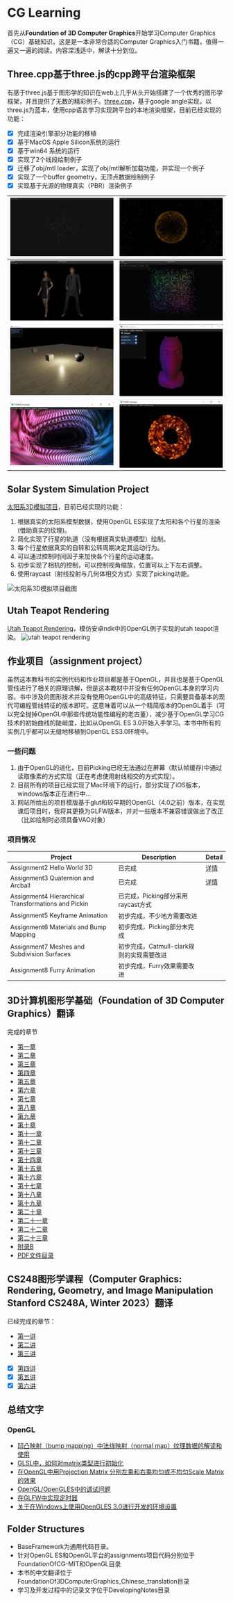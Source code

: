 # CG Learning
首先从**Foundation of 3D Computer Graphics**开始学习Computer Graphics（CG）基础知识，这是是一本非常合适的Computer Graphics入门书籍，值得一遍又一遍的阅读。内容深浅适中，解读十分到位。

## Three.cpp基于three.js的cpp跨平台渲染框架
有感于three.js基于图形学的知识在web上几乎从头开始搭建了一个优秀的图形学框架，并且提供了无数的精彩例子。[three.cpp](https://github.com/nintymiles/three.cpp)，基于google angle实现，以three.js为蓝本，使用cpp语言学习实现跨平台的本地渲染框架，目前已经实现的功能：

- [x] 完成渲染引擎部分功能的移植
- [x] 基于MacOS Apple Silicon系统的运行
- [x] 基于win64 系统的运行 
- [x] 实现了2个线段绘制例子
- [x] 迁移了obj/mtl loader，实现了obj/mtl解析加载功能，并实现一个例子
- [x] 实现了一个buffer geometry，无顶点数据绘制例子
- [x] 实现基于光源的物理真实（PBR）渲染例子

| ![Lines-Sphere demo](DevelopingNotes/media/three/ScreenShot2023-11-07-11-31.png) | ![Lines-Dashed demo](DevelopingNotes/media/three/ScreenShot2023-11-07-12-49.png) |
| :----------------------------------------------------------- | :----------------------------------------------------------- |
| ![Loader-Obj-Mtl demo](DevelopingNotes/media/three/ScreenShot2023-11-09-14-53.png) | ![Buffer-geometry-attributes-none demo](DevelopingNotes/media/three/ScreenShot2023-11-10-14-55.png) |
| ![Lights-pointLights](DevelopingNotes/media/three/20231117165351.jpg)   |  ![Materials-Channels](DevelopingNotes/media/three/20231130173421.png)  | 
| ![Shader_demo](DevelopingNotes/media/three/202312371003.jpg)   |  ![Shader_lava](DevelopingNotes/media/three/202312371004.jpg)  | 
                                

## Solar System Simulation Project
[太阳系3D模拟项目](https://github.com/nintymiles/SolarSystemSimulation)，目前已经实现的功能：

1. 根据真实的太阳系模型数据，使用OpenGL ES实现了太阳和各个行星的渲染(借助真实的纹理)。
2. 简化实现了行星的轨道（没有根据真实轨道模型）绘制。
3. 每个行星依据真实的自转和公转周期决定其运动行为。
4. 可以通过控制时间因子来加快各个行星的运动速度。
5. 初步实现了相机的控制，可以控制视角缩放，位置可以上下左右调整。
6. 使用raycast（射线投射与几何体相交方式）实现了picking功能。

![太阳系3D模拟项目截图](DevelopingNotes/media/sss_screenshot.jpg)

## Utah Teapot Rendering
[Utah Teapot Rendering](https://github.com/nintymiles/CGLearning/tree/master/UtahTeapotRendering)，模仿安卓ndk中的OpenGL例子实现的utah teapot渲染。
![utah teapot rendering](DevelopingNotes/media/utahteapot_rendering.png)

## 作业项目（assignment project）
虽然这本教科书的实例代码和作业项目都是基于OpenGL，并且也是基于OpenGL管线进行了相关的原理讲解，但是这本教材中并没有任何OpenGL本身的学习内容。书中涉及的图形技术并没有使用OpenGL中的高级特征，只需要具备基本的现代可编程管线特征的版本即可。这意味着可以从一个精简版本的OpenGL着手（可以完全抛掉OpenGL中那些传统功能性编程的老古董），减少基于OpenGL学习CG技术的初始曲线的陡峭度，比如从OpenGL ES 3.0开始入手学习。本书中所有的实例几乎都可以无缝地移植到OpenGL ES3.0环境中。
### 一些问题

1. 由于OpenGL的进化，目前Picking已经无法通过在屏幕（默认帧缓存)中通过读取像素的方式实现（正在考虑使用射线相交的方式实现）。  
2. 目前所有的项目已经实现了Mac环境下的运行，部分实现了iOS版本，windows版本正在进行中...
3. 网站所给出的项目模版基于glut和较早期的OpenGL（4.0之前）版本，在实现课后项目时，我将其更换为GLFW版本，并对一些版本不兼容错误做出了改正（比如绘制时必须具备VAO对象）

### 项目情况
| Project | Description | Detail |
| --- | --- | --- | 
| Assignment2 Hello World 3D| 已完成 | [详情](OpenGL/FoundationOfCG/Assignment2/readme.md)  |
| Assignment3 Quaternion and Arcball| 已完成 |  [详情](OpenGL/FoundationOfCG/Assignment3/readme.md)   |
| Assignment4 Hierarchical Transformations and Pickin| 已完成，Picking部分采用raycast方式 |  |
| Assignment5 Keyframe Animation| 初步完成，不少地方需要改进 |   |
| Assignment6 Materials and Bump Mapping| 初步完成，Picking部分未完成 |    |
| Assignment7 Meshes and Subdivision Surfaces| 初步完成，Catmull-clark规则的实现需要改进 |    |
| Assignment8 Furry Animation| 初步完成，Furry效果需要改进 |   |

## 3D计算机图形学基础（**Foundation of 3D Computer Graphics**）翻译
完成的章节

- [第一章](FoundationOf3DComputerGraphics_Chinese_translation/PDF/Chapter01-Introduction.pdf)
- [第二章](FoundationOf3DComputerGraphics_Chinese_translation/PDF/Chapter02-Linear.pdf)
- [第三章](FoundationOf3DComputerGraphics_Chinese_translation/PDF/Chapter03-Affine.pdf)
- [第四章](FoundationOf3DComputerGraphics_Chinese_translation/PDF/Chapter04-Respect.pdf)
- [第五章](FoundationOf3DComputerGraphics_Chinese_translation/PDF/Chapter05-Frames-In-Graphics.pdf)
- [第六章](FoundationOf3DComputerGraphics_Chinese_translation/PDF/Chapter06-HelloWorld3D.pdf)
- [第七章](FoundationOf3DComputerGraphics_Chinese_translation/PDF/Chapter07-Quaternions.pdf)
- [第八章](FoundationOf3DComputerGraphics_Chinese_translation/PDF/Chapter08-BallsTrackAndArc.pdf)
- [第九章](FoundationOf3DComputerGraphics_Chinese_translation/PDF/Chapter09-Smooth-Interpolation.pdf)
- [第十章](FoundationOf3DComputerGraphics_Chinese_translation/PDF/Chapter10-Projection.pdf)
- [第十一章](FoundationOf3DComputerGraphics_Chinese_translation/PDF/Chapter11-Depth.pdf)
- [第十二章](FoundationOf3DComputerGraphics_Chinese_translation/PDF/Chapter12-From-Vertex-To-Pixel.pdf)
- [第十三章](FoundationOf3DComputerGraphics_Chinese_translation/PDF/Chapter13-Rational-Linear-Interpolation.pdf)
- [第十四章](FoundationOf3DComputerGraphics_Chinese_translation/PDF/Chapter14-Materials.pdf)
- [第十五章](FoundationOf3DComputerGraphics_Chinese_translation/PDF/Chapter15_texture_mapping.pdf)
- [第十六章](FoundationOf3DComputerGraphics_Chinese_translation/PDF/Chapter16-Sampling.pdf)
- [第十七章](FoundationOf3DComputerGraphics_Chinese_translation/PDF/Chapter17_Reconstruction.pdf)
- [第十八章](FoundationOf3DComputerGraphics_Chinese_translation/PDF/Chapter18_Resampling.pdf)
- [第十九章](FoundationOf3DComputerGraphics_Chinese_translation/PDF/Chapter19_Color.pdf)
- [第二十章](FoundationOf3DComputerGraphics_Chinese_translation/PDF/Chapter20-WhatIsRayTracing.pdf)
- [第二十一章](FoundationOf3DComputerGraphics_Chinese_translation/PDF/Chapter21-Light.pdf)
- [第二十二章](FoundationOf3DComputerGraphics_Chinese_translation/PDF/Chapter22-GeometricModelingBasicIntrodcution.pdf)
- [第二十三章](FoundationOf3DComputerGraphics_Chinese_translation/PDF/Chapter23-Animation.pdf)
- [附录B](FoundationOf3DComputerGraphics_Chinese_translation/PDF/Appendix-B.pdf)
- [PDF文件目录](FoundationOf3DComputerGraphics_Chinese_translation/PDF/)

## CS248图形学课程（Computer Graphics: Rendering, Geometry, and Image Manipulation Stanford CS248A, Winter 2023）翻译
已经完成的章节：
- [第一讲]()
- [第二讲]()
- [第三讲]()
- [x] [第四讲](CS248_LearningNotes/Course_CN_Translation/PDF/04_texture_cn.pdf)
- [x] [第五讲](CS248_LearningNotes/Course_CN_Translation/PDF/05_pipeline_cn.pdf)
- [x] [第六讲](CS248_LearningNotes/Course_CN_Translation/PDF/06_geometry_cn.pdf)

## 总结文字
### OpenGL

- [凹凸映射（bump mapping）中法线映射（normal map）纹理数据的解读和使用](DevelopingNotes/the-normal-map-of-bump-mapping-2019-12-19.md)
- [GLSL中，如何对matrix类型进行初始化](DevelopingNotes/Matrix-Initialization-In-GLSL-2019-12-20.md)
- [在OpenGL中用Projection Matrix 分别左乘和右乘均匀或不均匀Scale Matrix的效果](DevelopingNotes/About-ProjectionMatrix-Left-Right-Multiplied-By-Diff-Scale-Matrix.md)
- [OpenGL/OpenGLES中的调试问题](DevelopingNotes/opengl_debugging_notes.md)
- [在GLFW中实现定时器](DevelopingNotes/about_glfw_timer_and_vertice_animation.md)
- [关于在Windows上使用OpenGLES 3.0进行开发的环境设置](DevelopingNotes/OpenGLES_Development_Environment_Setting_Issues.md)

## Folder Structures

- BaseFramework为通用代码目录。
- 针对OpenGL ES和OpenGL平台的assignments项目代码分别位于FoundationOfCG-MIT和OpenGL目录
- 本书的中文翻译位于FoundationOf3DComputerGraphics_Chinese_translation目录
- 学习及开发过程中的记录文字位于DevelopingNotes目录


